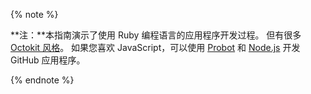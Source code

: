 {% note %}

**注：**本指南演示了使用 Ruby 编程语言的应用程序开发过程。 但有很多[Octokit 风格](/v3/libraries/)。 如果您喜欢 JavaScript，可以使用 [Probot](https://probot.github.io/) 和 [Node.js](https://octokit.github.io/rest.js/) 开发 GitHub 应用程序。

{% endnote %}
